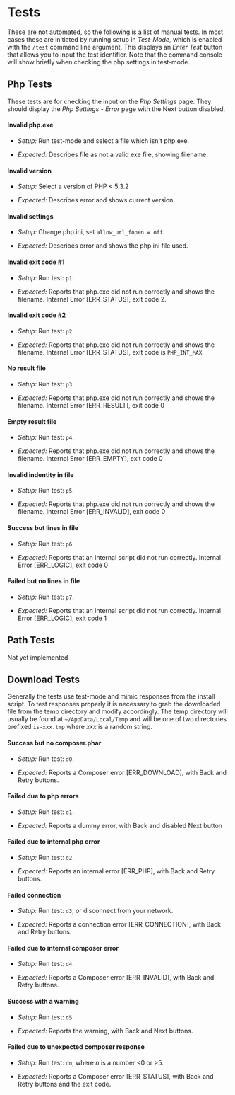 # Tests

These are not automated, so the following is a list of manual tests. In most cases these are initiated by running setup in *Test-Mode*, which is enabled with the `/test` command line argument. This displays an *Enter Test* button that allows you to input the test identifier. Note that the command console will show briefly when checking the php settings in test-mode.

## Php Tests

These tests are for checking the input on the *Php Settings* page. They should display the *Php Settings - Error* page with the Next button disabled.

#### Invalid php.exe
* *Setup:* Run test-mode and select a file which isn't php.exe.

* *Expected:* Describes file as not a valid exe file, showing filename.



#### Invalid version
* *Setup:* Select a version of PHP < 5.3.2

* *Expected:* Describes error and shows current version.


#### Invalid settings
* *Setup:* Change php.ini, set `allow_url_fopen = off`.

* *Expected:* Describes error and shows the php.ini file used.


#### Invalid exit code #1
* *Setup:* Run test: `p1`.

* *Expected:* Reports that php.exe did not run correctly and shows the filename. Internal Error [ERR_STATUS], exit code 2.


#### Invalid exit code #2
* *Setup:* Run test: `p2`.

* *Expected:* Reports that php.exe did not run correctly and shows the filename. Internal Error [ERR_STATUS], exit code is `PHP_INT_MAX`.


#### No result file
* *Setup:* Run test: `p3`.

* *Expected:* Reports that php.exe did not run correctly and shows the filename. Internal Error [ERR_RESULT], exit code 0


#### Empty result file
* *Setup:* Run test: `p4`.

* *Expected:* Reports that php.exe did not run correctly and shows the filename. Internal Error [ERR_EMPTY], exit code 0


#### Invalid indentity in file
* *Setup:* Run test: `p5`.

* *Expected:* Reports that php.exe did not run correctly and shows the filename. Internal Error [ERR_INVALID], exit code 0


#### Success but lines in file
* *Setup:* Run test: `p6`.

* *Expected:* Reports that an internal script did not run correctly. Internal Error [ERR_LOGIC], exit code 0


#### Failed but no lines in file
* *Setup:* Run test: `p7`.

* *Expected:* Reports that an internal script did not run correctly. Internal Error [ERR_LOGIC], exit code 1


## Path Tests

Not yet implemented


## Download Tests
Generally the tests use test-mode and mimic responses from the install script. To test responses properly it is necessary to grab the downloaded file from the temp directory and modify accordingly. The temp directory will usually be found at `~/AppData/Local/Temp` and will be one of two directories prefixed `is-xxx.tmp` where *xxx* is a random string.


#### Success but no composer.phar
* *Setup:* Run test: `d0`.

* *Expected:* Reports a Composer error [ERR_DOWNLOAD], with Back and Retry buttons.


#### Failed due to php errors
* *Setup:* Run test: `d1`.

* *Expected:* Reports a dummy error, with Back and disabled Next button


#### Failed due to internal php error
* *Setup:* Run test: `d2`.

* *Expected:* Reports an internal error [ERR_PHP], with Back and Retry buttons.


#### Failed connection
* *Setup:* Run test: `d3`, or disconnect from your network.

* *Expected:* Reports a connection error [ERR_CONNECTION], with Back and Retry buttons.


#### Failed due to internal composer error
* *Setup:* Run test: `d4`.

* *Expected:* Reports a Composer error [ERR_INVALID], with Back and Retry buttons.


#### Success with a warning
* *Setup:* Run test: `d5`.

* *Expected:* Reports the warning, with Back and Next buttons.


#### Failed due to unexpected composer response
* *Setup:* Run test: `dn`, where *n* is a number <0 or >5.

* *Expected:* Reports a Composer error [ERR_STATUS], with Back and Retry buttons and the exit code.
